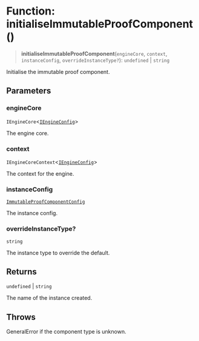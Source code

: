 # Function: initialiseImmutableProofComponent()

> **initialiseImmutableProofComponent**(`engineCore`, `context`, `instanceConfig`, `overrideInstanceType?`): `undefined` \| `string`

Initialise the immutable proof component.

## Parameters

### engineCore

`IEngineCore`\<[`IEngineConfig`](../interfaces/IEngineConfig.md)\>

The engine core.

### context

`IEngineCoreContext`\<[`IEngineConfig`](../interfaces/IEngineConfig.md)\>

The context for the engine.

### instanceConfig

[`ImmutableProofComponentConfig`](../type-aliases/ImmutableProofComponentConfig.md)

The instance config.

### overrideInstanceType?

`string`

The instance type to override the default.

## Returns

`undefined` \| `string`

The name of the instance created.

## Throws

GeneralError if the component type is unknown.
